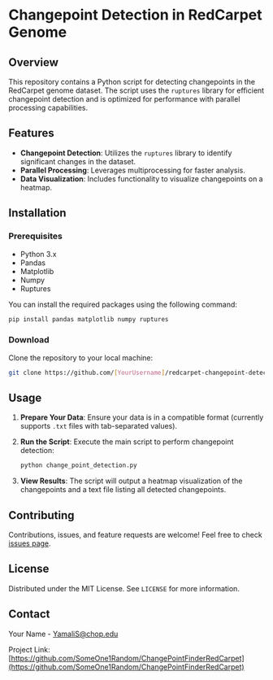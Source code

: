 # Changepoint Detection in RedCarpet Genome

## Overview
This repository contains a Python script for detecting changepoints in the RedCarpet genome dataset. The script uses the `ruptures` library for efficient changepoint detection and is optimized for performance with parallel processing capabilities.

## Features
- **Changepoint Detection**: Utilizes the `ruptures` library to identify significant changes in the dataset.
- **Parallel Processing**: Leverages multiprocessing for faster analysis.
- **Data Visualization**: Includes functionality to visualize changepoints on a heatmap.

## Installation

### Prerequisites
- Python 3.x
- Pandas
- Matplotlib
- Numpy
- Ruptures

You can install the required packages using the following command:

```bash
pip install pandas matplotlib numpy ruptures
```

### Download
Clone the repository to your local machine:

```bash
git clone https://github.com/[YourUsername]/redcarpet-changepoint-detection.git
```

## Usage

1. **Prepare Your Data**: Ensure your data is in a compatible format (currently supports `.txt` files with tab-separated values).

2. **Run the Script**: Execute the main script to perform changepoint detection:

    ```bash
    python change_point_detection.py
    ```

3. **View Results**: The script will output a heatmap visualization of the changepoints and a text file listing all detected changepoints.

## Contributing
Contributions, issues, and feature requests are welcome! Feel free to check [issues page](https://github.com/[YourUsername]/redcarpet-changepoint-detection/issues).

## License
Distributed under the MIT License. See `LICENSE` for more information.

## Contact
Your Name - [YamaliS@chop.edu](mailto:YamaliS@chop.edu)

Project Link: [https://github.com/SomeOne1Random/ChangePointFinderRedCarpet](https://github.com/SomeOne1Random/ChangePointFinderRedCarpet)
